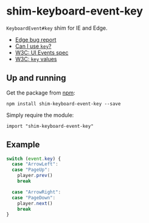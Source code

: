 # shim-keyboard-event-key

`KeyboardEvent#key` shim for IE and Edge.

* [Edge bug report](https://developer.microsoft.com/en-us/microsoft-edge/platform/issues/8860571)
* [Can I use `key`?](http://caniuse.com/#feat=keyboardevent-key)
* [W3C: UI Events spec](https://www.w3.org/TR/uievents)
* [W3C: `key` values](https://www.w3.org/TR/uievents-key)

## Up and running

Get the package from [npm](https://www.npmjs.com/package/shim-keyboard-event-key):

`npm install shim-keyboard-event-key --save`

Simply require the module:

`import "shim-keyboard-event-key"`

## Example

```js
switch (event.key) {
  case "ArrowLeft":
  case "PageUp":
    player.prev()
    break

  case "ArrowRight":
  case "PageDown":
    player.next()
    break
}
```
